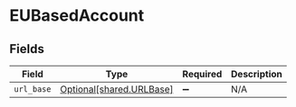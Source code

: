 # EUBasedAccount


## Fields

| Field                                                      | Type                                                       | Required                                                   | Description                                                |
| ---------------------------------------------------------- | ---------------------------------------------------------- | ---------------------------------------------------------- | ---------------------------------------------------------- |
| `url_base`                                                 | [Optional[shared.URLBase]](../../models/shared/urlbase.md) | :heavy_minus_sign:                                         | N/A                                                        |